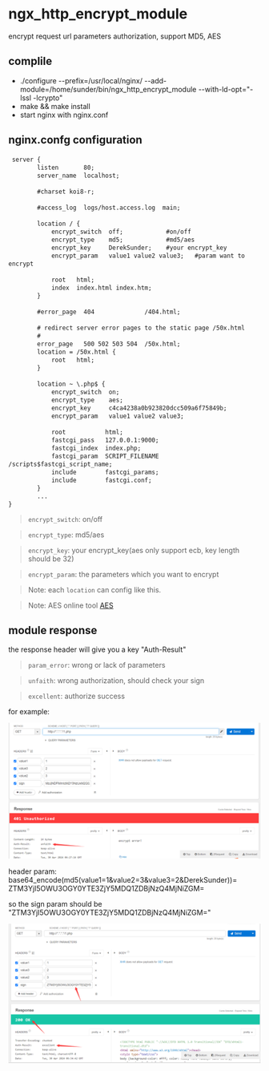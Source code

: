 # ngx_http_encrypt_module

encrypt request url parameters authorization, support MD5, AES

## complile

- ./configure --prefix=/usr/local/nginx/ --add-module=/home/sunder/bin/ngx_http_encrypt_module --with-ld-opt="-lssl -lcrypto"
- make && make install
- start nginx with nginx.conf

## nginx.confg configuration
```
 server {
        listen       80;
        server_name  localhost;

        #charset koi8-r;

        #access_log  logs/host.access.log  main;

        location / {
            encrypt_switch  off;            #on/off
            encrypt_type    md5;            #md5/aes
            encrypt_key     DerekSunder;    #your encrypt_key
            encrypt_param   value1 value2 value3;   #param want to encrypt

            root   html;
            index  index.html index.htm;
        }

        #error_page  404              /404.html;

        # redirect server error pages to the static page /50x.html
        #
        error_page   500 502 503 504  /50x.html;
        location = /50x.html {
            root   html;
        }

        location ~ \.php$ {
            encrypt_switch  on;
            encrypt_type    aes;
            encrypt_key     c4ca4238a0b923820dcc509a6f75849b;
            encrypt_param   value1 value2 value3;

            root           html;
            fastcgi_pass   127.0.0.1:9000;
            fastcgi_index  index.php;
            fastcgi_param  SCRIPT_FILENAME  /scripts$fastcgi_script_name;
            include        fastcgi_params;
            include        fastcgi.conf;
        }
        ...
}
```
> `encrypt_switch`: on/off

> `encrypt_type`: md5/aes

> `encrypt_key`: your encrypt_key(aes only support ecb, key length should be 32)

> `encrypt_param`: the parameters which you want to encrypt

> Note: each `location` can config like this.

> Note: AES online tool  [AES](https://www.ssleye.com/ssltool/aes_cipher.html)

## module response
the response header will give you a key "Auth-Result"
> `param_error`: wrong or lack of parameters

> `unfaith`: wrong authorization, should check your sign

> `excellent`: authorize success

for example:

![Alt Text](../pic/request_unauth.png)

header param:
base64_encode(md5(value1=1&value2=3&value3=2&DerekSunder))= ZTM3YjI5OWU3OGY0YTE3ZjY5MDQ1ZDBjNzQ4MjNiZGM=

so the sign param should be "ZTM3YjI5OWU3OGY0YTE3ZjY5MDQ1ZDBjNzQ4MjNiZGM="

![Alt Text](../pic/request_auth.png)
